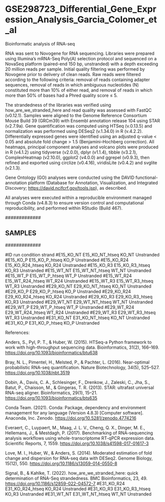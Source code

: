 # GSE298723_Differential_Gene_Expression_Analysis_Garcia_Colomer_et_al

Bioinformatic analysis of RNA-seq

RNA was sent to Novogene for RNA sequencing. Libraries were prepared using Illumina’s mRNA-Seq Poly(A) selection protocol and sequenced on a NovaSeq platform (paired-end 150 bp, unstranded) with a depth exceeding 20 million reads per sample. Initial quality filtering was performed by Novogene prior to delivery of clean reads. Raw reads were filtered according to the following criteria: removal of reads containing adapter sequences, removal of reads in which ambiguous nucleotides (N) constituted more than 10% of either read, and removal of reads in which more than 50% of bases had a Phred quality score ≤ 5.

The strandedness of the libraries was verified using how_are_we_stranded_here and read quality was assessed with FastQC (v0.12.1). Samples were aligned to the Genome Reference Consortium Mouse Build 39 (GRCm39) with Ensembl annotation release 104 using STAR (v2.7.9a). Gene quantification was computed using HTSeq (v.0.13.5) and normalization was performed using DESeq2 (v.1.34.0) in R (v.4.2.2). Differentially expressed genes were identified using an adjusted q-value < 0.05 and absolute fold change > 1.5 (Benjamini–Hochberg correction). All heatmaps, principal component analyses and volcano plots were produced in R (v4.1.2) using tidyverse (v2.0.0), dplyr (v1.1.4), tibble (v3.2.1), ComplexHeatmap (v2.10.0), ggplot2 (v4.0.0) and ggrepel (v0.9.3), then refined and exported using circlize (v0.4.16), viridisLite (v0.4.2) and svglite (v2.1.3).

Gene Ontology (GO) analyses were conducted using the DAVID functional-annotation platform (Database for Annotation, Visualization, and Integrated Discovery; https://david.ncifcrf.gov/tools.jsp), as described. 

All analyses were executed within a reproducible environment managed through Conda (v4.8.3) to ensure version control and computational reproducibility, and performed within RStudio (Build 467).

#############
## SAMPLES ##
#############

#ID	run	condition	strand
#E15_KO_NT	E15_KO_NT_htseq	KO_NT	Unstranded
#E15_KO_P	E15_KO_P_htseq	KO_P	Unstranded
#E15_KO_R24	E15_KO_R24_htseq	KO_R24	Unstranded
#E15_KO_R3	E15_KO_R3_htseq	KO_R3	Unstranded
#E15_WT_NT	E15_WT_NT_htseq	WT_NT	Unstranded
#E15_WT_P	E15_WT_P_htseq	WT_P	Unstranded
#E15_WT_R24	E15_WT_R24_htseq	WT_R24	Unstranded
#E15_WT_R3	E15_WT_R3_htseq	WT_R3	Unstranded
#E29_KO_NT	E29_KO_NT_htseq	KO_NT	Unstranded
#E29_KO_P	E29_KO_P_htseq	KO_P	Unstranded
#E29_KO_R24	E29_KO_R24_htseq	KO_R24	Unstranded
#E29_KO_R3	E29_KO_R3_htseq	KO_R3	Unstranded
#E29_WT_NT	E29_WT_NT_htseq	WT_NT	Unstranded
#E29_WT_P	E29_WT_P_htseq	WT_P	Unstranded
#E29_WT_R24	E29_WT_R24_htseq	WT_R24	Unstranded
#E29_WT_R3	E29_WT_R3_htseq	WT_R3	Unstranded
#E31_KO_NT	E31_KO_NT_htseq	KO_NT	Unstranded
#E31_KO_P	E31_KO_P_htseq	KO_P	Unstranded

References:

  Anders, S., Pyl, P. T., & Huber, W. (2015). HTSeq-a Python framework to work with high-throughput sequencing data. Bioinformatics, 31(2), 166–169. https://doi.org/10.1093/bioinformatics/btu638

  Bray, N. L., Pimentel, H., Melsted, P., & Pachter, L. (2016). Near-optimal probabilistic RNA-seq quantification. Nature Biotechnology, 34(5), 525–527. https://doi.org/10.1038/nbt.3519

  Dobin, A., Davis, C. A., Schlesinger, F., Drenkow, J., Zaleski, C., Jha, S., Batut, P., Chaisson, M., & Gingeras, T. R. (2013). STAR: ultrafast universal RNA-seq aligner. Bioinformatics, 29(1), 15–21. https://doi.org/10.1093/bioinformatics/bts635

  Conda Team. (2021). Conda: Package, dependency and environment management for any language (Version 4.8.3) [Computer software]. Anaconda, Inc. Zenodo. https://doi.org/10.5281/zenodo.4774216

  Everaert, C., Luypaert, M., Maag, J. L. V., Cheng, Q. X., Dinger, M. E., Hellemans, J., & Mestdagh, P. (2017). Benchmarking of RNA-sequencing analysis workflows using whole-transcriptome RT-qPCR expression data. Scientific Reports, 7, 1559.   https://doi.org/10.1038/s41598-017-01617-3

  Love, M. I., Huber, W., & Anders, S. (2014). Moderated estimation of fold change and dispersion for RNA-seq data with DESeq2. Genome Biology, 15(12), 550. https://doi.org/10.1186/s13059-014-0550-8

  Signal, B., & Kahlke, T. (2022). how_are_we_stranded_here: quick determination of RNA-Seq strandedness. BMC Bioinformatics, 23, 49. https://doi.org/10.1186/s12859-022-04572-7
#E31_KO_R24	E31_KO_R24_htseq	KO_R24	Unstranded
#E31_KO_R3	E31_KO_R3_htseq	KO_R3	Unstranded
#E31_WT_NT	E31_WT_NT_htseq	WT_NT	Unstranded
